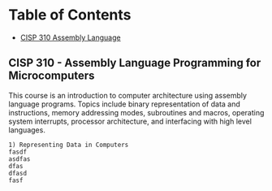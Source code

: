 # Table of Contents
* [CISP 310 Assembly Language](#c310)


## <a name="c310"></a>CISP 310 - Assembly Language Programming for Microcomputers  
This course is an introduction to computer architecture using assembly language programs. Topics include binary representation of data and instructions, memory addressing modes, subroutines and macros, operating system interrupts, processor architecture, and interfacing with high level languages.

    1) Representing Data in Computers
    fasdf
    asdfas
    dfas
    dfasd
    fasf
